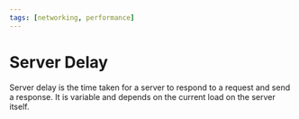 ```yaml
---
tags: [networking, performance]
---
```


# Server Delay

Server delay is the time taken for a server to respond to a request and send a
response. It is variable and depends on the current load on the server itself.
